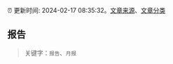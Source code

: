 :alarm_clock: 更新时间: 2024-02-17 08:35:32。[文章来源](/README.md)、[文章分类](/TAGS.md)

## 报告


> 关键字：`报告`、`月报`




